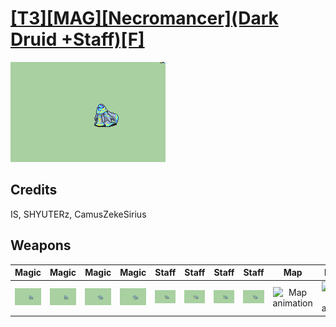 # [\[T3\]\[MAG\]\[Necromancer\]\(Dark Druid +Staff\)\[F\]](./%5BT3%5D%5BMAG%5D%5BNecromancer%5D(Dark%20Druid%20+Staff)%5BF%5D)

<img src="./6.%20Magic%20(FE7)/Magic_000.png" alt="[T3][MAG][Necromancer](Dark Druid +Staff)[F] standing" />

## Credits

IS, SHYUTERz, CamusZekeSirius

## Weapons


|Magic |Magic |Magic |Magic |Staff |Staff |Staff |Staff |Map |Material |Palette |
|  :---: | :---: | :---: | :---: | :---: | :---: | :---: | :---: | :---: | :---: | :---: |
| <img alt="Magic animation" src="./6.%20Magic%20(FE7)/Magic.gif" /> | <img alt="Magic animation" src="./6.%20Magic%20(FE8)/Magic.gif" /> | <img alt="Magic animation" src="./6.%20Magic%20(Sorcress,%20Critical%20Sigil)/Magic.gif" /> | <img alt="Magic animation" src="./6.%20Magic%20(Sorcress,%20No%20Critical%20Sigil/Magic.gif" /> | <img alt="Staff animation" src="./7.%20Staff/Staff.gif" /> | <img alt="Staff animation" src="./7.%20Staff%20(CamusZekeSirius)/Staff.gif" /> | <img alt="Staff animation" src="./7.%20Staff%20(FE7%20Dark%20Effect)/Staff.gif" /> | <img alt="Staff animation" src="./7.%20Staff%20(FE8%20Dark%20Effect)/Staff.gif" /> | <img alt="Map animation" src="./Map%20Sprites/Map.gif" /> | <img alt="Material animation" src="./Material/Material.gif" /> | <img alt="Palette animation" src="./Palette/Palette.gif" /> |
